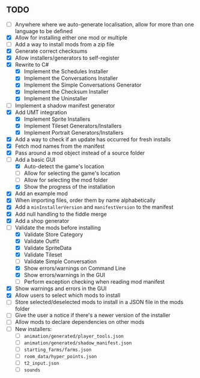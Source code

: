 ## TODO

* [ ] Anywhere where we auto-generate localisation, allow for more than one language to be defined
* [x] Allow for installing either one mod or multiple
* [ ] Add a way to install mods from a zip file
* [x] Generate correct checksums
* [x] Allow installers/generators to self-register
* [x] Rewrite to C#
  * [x] Implement the Schedules Installer
  * [x] Implement the Conversations Installer
  * [x] Implement the Simple Conversations Generator
  * [x] Implement the Checksum Installer
  * [x] Implement the Uninstaller
* [ ] Implement a shadow manifest generator
* [x] Add UMT integration
  * [x] Implement Sprite Installers
  * [x] Implement Tileset Generators/Installers
  * [x] Implement Portrait Generators/Installers
* [x] Add a way to check if an update has occurred for fresh installs
* [x] Fetch mod names from the manifest
* [x] Pass around a mod object instead of a source folder
* [ ] Add a basic GUI
  * [x] Auto-detect the game's location
  * [ ] Allow for selecting the game's location
  * [ ] Allow for selecting the mod folder
  * [x] Show the progress of the installation
* [x] Add an example mod
* [x] When importing files, order them by name alphabetically
* [x] Add a `minInstallerVersion` and `manifestVersion` to the manifest
* [x] Add null handling to the fiddle merge
* [x] Add a shop generator
* [ ] Validate the mods before installing
  * [x] Validate Store Category
  * [x] Validate Outfit
  * [x] Validate SpriteData
  * [x] Validate Tileset
  * [ ] Validate Simple Conversation
  * [x] Show errors/warnings on Command Line
  * [x] Show errors/warnings in the GUI
  * [ ] Perform exception checking when reading mod manifest
* [x] Show warnings and errors in the GUI
* [x] Allow users to select which mods to install
* [ ] Store selected/deselected mods to install in a JSON file in the mods folder
* [ ] Give the user a notice if there's a newer version of the installer
* [ ] Allow mods to declare dependencies on other mods
* [ ] New installers:
  * [ ] `animation/generated/player_tools.json`
  * [ ] `animation/generated/shadow_manifest.json`
  * [ ] `starting_farms/farms.json`
  * [ ] `room_data/hyper_points.json`
  * [ ] `t2_input.json`
  * [ ] `sounds`